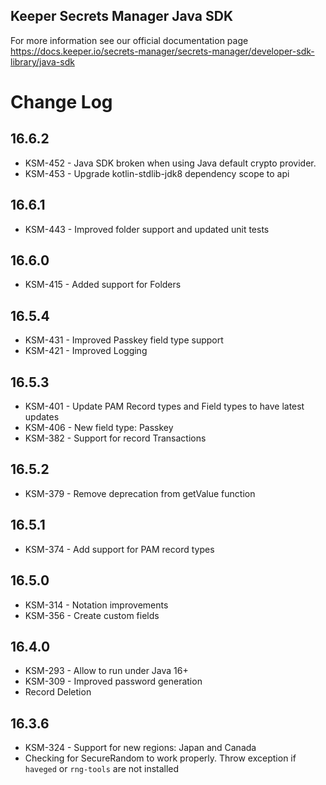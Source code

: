 ## Keeper Secrets Manager Java SDK

For more information see our official documentation page https://docs.keeper.io/secrets-manager/secrets-manager/developer-sdk-library/java-sdk

# Change Log

## 16.6.2
- KSM-452 - Java SDK broken when using Java default crypto provider.
- KSM-453 - Upgrade kotlin-stdlib-jdk8 dependency scope to api

## 16.6.1
- KSM-443 - Improved folder support and updated unit tests

## 16.6.0
- KSM-415 - Added support for Folders

## 16.5.4
- KSM-431 - Improved Passkey field type support
- KSM-421 - Improved Logging

## 16.5.3
- KSM-401 - Update PAM Record types and Field types to have latest updates
- KSM-406 - New field type: Passkey
- KSM-382 - Support for record Transactions

## 16.5.2
- KSM-379 - Remove deprecation from getValue function

## 16.5.1
- KSM-374 - Add support for PAM record types

## 16.5.0
- KSM-314 - Notation improvements
- KSM-356 - Create custom fields

## 16.4.0
- KSM-293 - Allow to run under Java 16+
- KSM-309 - Improved password generation
- Record Deletion

## 16.3.6
- KSM-324 - Support for new regions: Japan and Canada
- Checking for SecureRandom to work properly. Throw exception if `haveged` or `rng-tools` are not installed

